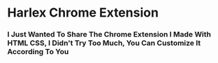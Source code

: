 # Harlex Chrome Extension

### I Just Wanted To Share The Chrome Extension I Made With HTML CSS, I Didn't Try Too Much, You Can Customize It According To You

